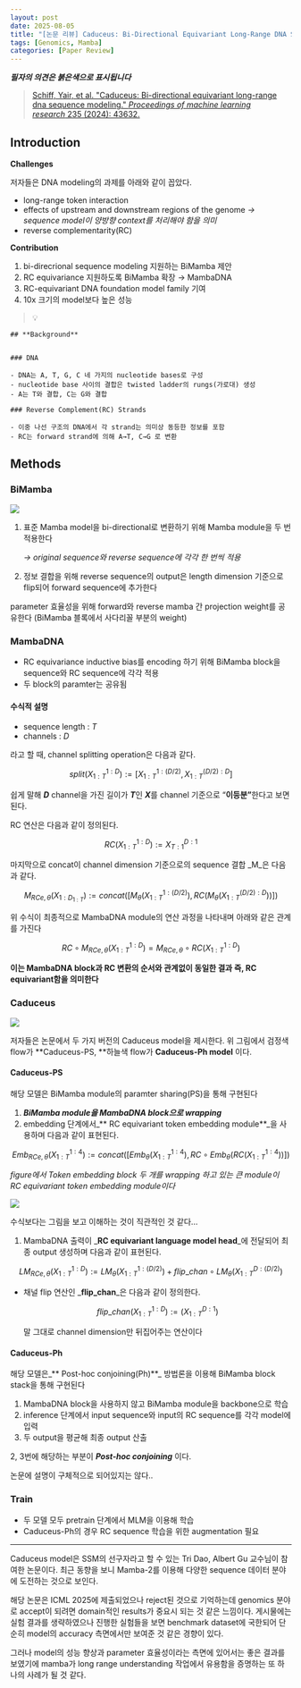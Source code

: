 ```yaml
---
layout: post
date: 2025-08-05
title: "[논문 리뷰] Caduceus: Bi-Directional Equivariant Long-Range DNA Sequence Modeling"
tags: [Genomics, Mamba]
categories: [Paper Review]
---
```


<span class="notion-red">_**필자의 의견은 붉은색으로 표시됩니다**_</span>


> [Schiff, Yair, et al. "Caduceus: Bi-directional equivariant long-range dna sequence modeling." ](https://pmc.ncbi.nlm.nih.gov/articles/PMC12189541/)[_Proceedings of machine learning research_](https://pmc.ncbi.nlm.nih.gov/articles/PMC12189541/)[ 235 (2024): 43632.](https://pmc.ncbi.nlm.nih.gov/articles/PMC12189541/)



## Introduction


**Challenges**


저자들은 DNA modeling의 과제를 아래와 같이 꼽았다.

- long-range token interaction
- effects of upstream and downstream regions of the genome 
_→ sequence model이 양방향 context를 처리해야 함을 의미_
- reverse complementarity(RC)

**Contribution**

1. bi-direcrional sequence modeling 지원하는 BiMamba 제안
1. RC equivariance 지원하도록 BiMamba 확장 → MambaDNA
1. RC-equivariant DNA foundation model family 기여
1. 10x 크기의 model보다 높은 성능

> 💡 


	## **Background**


	### DNA

	- DNA는 A, T, G, C 네 가지의 nucleotide bases로 구성
	- nucleotide base 사이의 결합은 twisted ladder의 rungs(가로대) 생성
	- A는 T와 결합, C는 G와 결합

	### Reverse Complement(RC) Strands

	- 이중 나선 구조의 DNA에서 각 strand는 의미상 동등한 정보를 포함
	- RC는 forward strand에 의해 A→T, C→G 로 변환


## Methods



### BiMamba


![](https://prod-files-secure.s3.us-west-2.amazonaws.com/542b861c-36a8-4051-84e5-8804b6728dba/2c247d59-7815-4980-99f0-8f0d21f445a7/image.png?X-Amz-Algorithm=AWS4-HMAC-SHA256&X-Amz-Content-Sha256=UNSIGNED-PAYLOAD&X-Amz-Credential=ASIAZI2LB4664A3DMBVB%2F20250820%2Fus-west-2%2Fs3%2Faws4_request&X-Amz-Date=20250820T150127Z&X-Amz-Expires=3600&X-Amz-Security-Token=IQoJb3JpZ2luX2VjEI7%2F%2F%2F%2F%2F%2F%2F%2F%2F%2FwEaCXVzLXdlc3QtMiJHMEUCIA7lac%2Fk1dT3rnxSSZsoJfA3dm7%2FmofsjZ8HJXrGZ%2FzhAiEAunmcCP7IzqZRl3f6kDqNcL9F4iBAvPPrSwXEWwBl7aoqiAQI1%2F%2F%2F%2F%2F%2F%2F%2F%2F%2F%2FARAAGgw2Mzc0MjMxODM4MDUiDHY7kWoa3T8kAw7clyrcAyAG%2FwEzCg5JXqcLGDvPLnwQGjpIvqsiIXJfIAx9GJxDy%2BGE5QTFLL7mY6%2BAGn2pdXvmLv61ZSbOOYNcSSqvL1YkJhM3x4%2FqYNM%2BSCXOwCOFWQ5%2FzBEeUf4JUdOJkjrpT7rXITVwViR0EBWrn%2BsH2PZhJSpcfXn9d6%2Far9scr6vnQLEhbdSu4fZ%2FD7c%2F8%2BpFChZVPLP%2BbK66dHsSCM0TJ0U65NmsDZunIVWYVdLql0JMEBupQV6XmhNI%2B5t06lwfHNPCmk3aGEQhCzZv0ZEXCrdU%2FSYDDDxrR7mrHBRIKusQApRPPsZAZCupfET%2BRdVS%2BlnASl1N0OH0W7xU9Zo9QwSQrU6FSyynKpZbVFuTBn0c1BFk5tlma2qfiumkzn0ZCn1iwzJoWxS9ToMnEjf240WPRtlIMtuewWN2Um1vOnttG26djlThwI3JtjkUtwFSWFHo8Qn6%2BHrSNxs5r2x0dKSAJ%2Bj10wKf%2BCtbsz2fPMEI4CaJWC9ufQcirX6LoFJUeuf7utNdZBXSt5dQF9LH70%2FtDLa23G8UkRXpAZLtZlKeR2t1%2BqHBSlf3OQ1MfORAoiDkTv2DrD31odvtiYMZmnvYX3msc%2FCnJGSEvtcGh%2BjkdIjeiIAEh7T5sVw8MJOll8UGOqUB4QfrtDwNiGQB582xUUO8UYjXZICzI4%2F1G5zjzNyXbcfGIGI8qS4%2FWc63eT7pbV2YDQHms80lRgCHrxuhlpqZEktUfwrkq91cF3viTcyNrWd0vK9zX73hKCnq1547uykZ%2FxVHyzKH5TCIlV2eJes9kwt3sK9%2BANHqEexrvAOF0kVgqauMEBowWU1yxJ6QtF9V6cQdUSIDq5w1M%2Befli1PFlubjt8N&X-Amz-Signature=aed6a232c7b9432649cb87834b7a61dae27c75a18577f37c138bcfe0d3e8b07a&X-Amz-SignedHeaders=host&x-amz-checksum-mode=ENABLED&x-id=GetObject)

1. 표준 Mamba model을 bi-directional로 변환하기 위해 Mamba module을 두 번 적용한다

	_→ original sequence와 reverse sequence에 각각 한 번씩 적용_

1. 정보 결합을 위해 reverse sequence의 output은 length dimension 기준으로 flip되어 forward sequence에 추가한다

parameter 효율성을 위해 forward와 reverse mamba 간 projection weight를 공유한다 (BiMamba 블록에서 사다리꼴 부분의 weight)



### MambaDNA

- RC equivariance inductive bias를 encoding 하기 위해 BiMamba block을 sequence와 RC sequence에 각각 적용
- 두 block의 paramter는 공유됨


#### 수식적 설명

- sequence length : _T_
- channels : _D_

라고 할 때,  channel splitting operation은 다음과 같다.


$$
split(X^{1:D}_{1:T}):=[X^{1:(D/2)}_{1:T},X^{(D/2):D}_{1:T}]
$$


<span class="notion-red">쉽게 말해 </span><span class="notion-red">_**D**_</span><span class="notion-red"> channel을 가진 길이가 </span><span class="notion-red">_**T**_</span><span class="notion-red">인 </span><span class="notion-red">_**X**_</span><span class="notion-red">를 channel 기준으로 “</span><span class="notion-red">**이등분”**</span><span class="notion-red">한다고 보면 된다.</span>


RC 연산은 다음과 같이 정의된다.


$$
RC(X^{1:D}_{1:T}):=X^{D:1}_{T:1}
$$


마지막으로 concat이 channel dimension 기준으로의 sequence 결합 _M_은 다음과 같다.


$$
M_{RCe,\theta}(X_{1:D_{1:T}}):=concat([M_{\theta}(X^{1:(D/2)}_{1:T}),RC(M_{\theta}(X^{(D/2):D}_{1:T}))])
$$


위 수식이 최종적으로 MambaDNA module의 연산 과정을 나타내며 아래와 같은 관계를 가진다


$$
RC\circ M_{RCe,\theta}(X^{1:D}_{1:T}) = M_{RCe,\theta} \circ RC(X^{1:D}_{1:T})
$$


**이는 MambaDNA block과 RC 변환의 순서와 관계없이 동일한 결과 즉, RC equivariant함을 의미한다**



### Caduceus


![](https://prod-files-secure.s3.us-west-2.amazonaws.com/542b861c-36a8-4051-84e5-8804b6728dba/f94a60d7-8145-473b-aef9-7c68d3ec604a/image.png?X-Amz-Algorithm=AWS4-HMAC-SHA256&X-Amz-Content-Sha256=UNSIGNED-PAYLOAD&X-Amz-Credential=ASIAZI2LB4664A3DMBVB%2F20250820%2Fus-west-2%2Fs3%2Faws4_request&X-Amz-Date=20250820T150127Z&X-Amz-Expires=3600&X-Amz-Security-Token=IQoJb3JpZ2luX2VjEI7%2F%2F%2F%2F%2F%2F%2F%2F%2F%2FwEaCXVzLXdlc3QtMiJHMEUCIA7lac%2Fk1dT3rnxSSZsoJfA3dm7%2FmofsjZ8HJXrGZ%2FzhAiEAunmcCP7IzqZRl3f6kDqNcL9F4iBAvPPrSwXEWwBl7aoqiAQI1%2F%2F%2F%2F%2F%2F%2F%2F%2F%2F%2FARAAGgw2Mzc0MjMxODM4MDUiDHY7kWoa3T8kAw7clyrcAyAG%2FwEzCg5JXqcLGDvPLnwQGjpIvqsiIXJfIAx9GJxDy%2BGE5QTFLL7mY6%2BAGn2pdXvmLv61ZSbOOYNcSSqvL1YkJhM3x4%2FqYNM%2BSCXOwCOFWQ5%2FzBEeUf4JUdOJkjrpT7rXITVwViR0EBWrn%2BsH2PZhJSpcfXn9d6%2Far9scr6vnQLEhbdSu4fZ%2FD7c%2F8%2BpFChZVPLP%2BbK66dHsSCM0TJ0U65NmsDZunIVWYVdLql0JMEBupQV6XmhNI%2B5t06lwfHNPCmk3aGEQhCzZv0ZEXCrdU%2FSYDDDxrR7mrHBRIKusQApRPPsZAZCupfET%2BRdVS%2BlnASl1N0OH0W7xU9Zo9QwSQrU6FSyynKpZbVFuTBn0c1BFk5tlma2qfiumkzn0ZCn1iwzJoWxS9ToMnEjf240WPRtlIMtuewWN2Um1vOnttG26djlThwI3JtjkUtwFSWFHo8Qn6%2BHrSNxs5r2x0dKSAJ%2Bj10wKf%2BCtbsz2fPMEI4CaJWC9ufQcirX6LoFJUeuf7utNdZBXSt5dQF9LH70%2FtDLa23G8UkRXpAZLtZlKeR2t1%2BqHBSlf3OQ1MfORAoiDkTv2DrD31odvtiYMZmnvYX3msc%2FCnJGSEvtcGh%2BjkdIjeiIAEh7T5sVw8MJOll8UGOqUB4QfrtDwNiGQB582xUUO8UYjXZICzI4%2F1G5zjzNyXbcfGIGI8qS4%2FWc63eT7pbV2YDQHms80lRgCHrxuhlpqZEktUfwrkq91cF3viTcyNrWd0vK9zX73hKCnq1547uykZ%2FxVHyzKH5TCIlV2eJes9kwt3sK9%2BANHqEexrvAOF0kVgqauMEBowWU1yxJ6QtF9V6cQdUSIDq5w1M%2Befli1PFlubjt8N&X-Amz-Signature=d924a555229800079115d1821fcf3645bf559d24d443fb95c157d27f738d78db&X-Amz-SignedHeaders=host&x-amz-checksum-mode=ENABLED&x-id=GetObject)


저자들은 논문에서 두 가지 버전의 Caduceus model을 제시한다. 위 그림에서 검정색 flow가 **Caduceus-PS, **하늘색 flow가 **Caduceus-Ph model** 이다.



#### Caduceus-PS


해당 모델은 BiMamba module의 paramter sharing(PS)을 통해 구현된다

1. _**BiMamba module을 MambaDNA block으로 wrapping**_
1. embedding 단계에서_** RC equivariant token embedding module**_을 사용하며 다음과 같이 표현된다.

$$
Emb_{RCe,\theta}(X^{1:4}_{1:T}):=concat([Emb_{\theta}(X^{1:4}_{1:T}),RC \circ Emb_{\theta}(RC(X^{1:4}_{1:T}))])
$$


_figure에서 Token embedding block 두 개를 wrapping 하고 있는 큰 module이 RC equivariant token embedding module이다_


![](https://prod-files-secure.s3.us-west-2.amazonaws.com/542b861c-36a8-4051-84e5-8804b6728dba/b175e4da-71eb-4e91-8c23-a06dabe673c9/image.png?X-Amz-Algorithm=AWS4-HMAC-SHA256&X-Amz-Content-Sha256=UNSIGNED-PAYLOAD&X-Amz-Credential=ASIAZI2LB4664A3DMBVB%2F20250820%2Fus-west-2%2Fs3%2Faws4_request&X-Amz-Date=20250820T150128Z&X-Amz-Expires=3600&X-Amz-Security-Token=IQoJb3JpZ2luX2VjEI7%2F%2F%2F%2F%2F%2F%2F%2F%2F%2FwEaCXVzLXdlc3QtMiJHMEUCIA7lac%2Fk1dT3rnxSSZsoJfA3dm7%2FmofsjZ8HJXrGZ%2FzhAiEAunmcCP7IzqZRl3f6kDqNcL9F4iBAvPPrSwXEWwBl7aoqiAQI1%2F%2F%2F%2F%2F%2F%2F%2F%2F%2F%2FARAAGgw2Mzc0MjMxODM4MDUiDHY7kWoa3T8kAw7clyrcAyAG%2FwEzCg5JXqcLGDvPLnwQGjpIvqsiIXJfIAx9GJxDy%2BGE5QTFLL7mY6%2BAGn2pdXvmLv61ZSbOOYNcSSqvL1YkJhM3x4%2FqYNM%2BSCXOwCOFWQ5%2FzBEeUf4JUdOJkjrpT7rXITVwViR0EBWrn%2BsH2PZhJSpcfXn9d6%2Far9scr6vnQLEhbdSu4fZ%2FD7c%2F8%2BpFChZVPLP%2BbK66dHsSCM0TJ0U65NmsDZunIVWYVdLql0JMEBupQV6XmhNI%2B5t06lwfHNPCmk3aGEQhCzZv0ZEXCrdU%2FSYDDDxrR7mrHBRIKusQApRPPsZAZCupfET%2BRdVS%2BlnASl1N0OH0W7xU9Zo9QwSQrU6FSyynKpZbVFuTBn0c1BFk5tlma2qfiumkzn0ZCn1iwzJoWxS9ToMnEjf240WPRtlIMtuewWN2Um1vOnttG26djlThwI3JtjkUtwFSWFHo8Qn6%2BHrSNxs5r2x0dKSAJ%2Bj10wKf%2BCtbsz2fPMEI4CaJWC9ufQcirX6LoFJUeuf7utNdZBXSt5dQF9LH70%2FtDLa23G8UkRXpAZLtZlKeR2t1%2BqHBSlf3OQ1MfORAoiDkTv2DrD31odvtiYMZmnvYX3msc%2FCnJGSEvtcGh%2BjkdIjeiIAEh7T5sVw8MJOll8UGOqUB4QfrtDwNiGQB582xUUO8UYjXZICzI4%2F1G5zjzNyXbcfGIGI8qS4%2FWc63eT7pbV2YDQHms80lRgCHrxuhlpqZEktUfwrkq91cF3viTcyNrWd0vK9zX73hKCnq1547uykZ%2FxVHyzKH5TCIlV2eJes9kwt3sK9%2BANHqEexrvAOF0kVgqauMEBowWU1yxJ6QtF9V6cQdUSIDq5w1M%2Befli1PFlubjt8N&X-Amz-Signature=8456cc83503243db63264f76f5c30138aeedb546b5fbf23e66fb7839db9770e3&X-Amz-SignedHeaders=host&x-amz-checksum-mode=ENABLED&x-id=GetObject)


<span class="notion-red">수식보다는 그림을 보고 이해하는 것이 직관적인 것 같다…</span>

1. MambaDNA 출력이 _**RC equivariant language model head**_에 전달되어 최종 output 생성하며 다음과 같이 표현된다.

$$
LM_{RCe,\theta}(X^{1:D}_{1:T}):= LM_{\theta}(X^{1:(D/2)}_{1:T})+flip\_chan\circ LM_{\theta}(X^{D:(D/2)}_{1:T})
$$

- 채널 flip 연산인 _**flip\_chan**_은 다음과 같이 정의한다.

	$$
	flip\_chan(X^{1:D}_{1:T}):=(X^{D:1}_{1:T})
	$$


	말 그대로 channel dimension만 뒤집어주는 연산이다



#### Caduceus-Ph


해당 모델은_** Post-hoc conjoining(Ph)**_ 방법론을 이용해 BiMamba block stack을 통해 구현된다

1. MambaDNA block을 사용하지 않고 BiMamba module을 backbone으로 학습
1. inference 단계에서 input sequence와 input의 RC sequence를 각각 model에 입력
1. 두 output을 평균해 최종 output 산출

2, 3번에 해당하는 부분이 _**Post-hoc conjoining**_ 이다.


<span class="notion-red">논문에 설명이 구체적으로 되어있지는 않다..</span>



### Train

- 두 모델 모두 pretrain 단계에서 MLM을 이용해 학습
- Caduceus-Ph의 경우 RC sequence 학습을 위한 augmentation 필요

---


<span class="notion-red">Caduceus model은 SSM의 선구자라고 할 수 있는 Tri Dao, Albert Gu 교수님이 참여한 논문이다. 최근 동향을 보니 Mamba-2를 이용해 다양한 sequence 데이터 분야에 도전하는 것으로 보인다.</span>


<span class="notion-red">해당 논문은 ICML 2025에 제출되었으나 reject된 것으로 기억하는데 genomics 분야로 accept이 되려면 domain적인 results가 중요시 되는 것 같은 느낌이다. 게시물에는 실험 결과를 생략하였으나 진행한 실험들을 보면 benchmark dataset에 국한되어 단순히 model의 accuracy 측면에서만 보여준 것 같은 경향이 있다.</span>


<span class="notion-red">그러나 model의 성능 향상과 parameter 효율성이라는 측면에 있어서는 좋은 결과를 보였기에 mamba가 long range understanding 작업에서 유용함을 증명하는 또 하나의 사례가 될 것 같다.</span>

